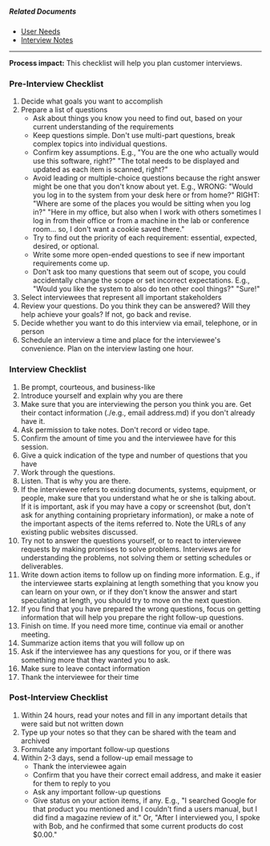 <!-- markdownlint-disable-next-line first-line-h1 -->

##### Related Documents

- [User Needs](./User-Needs.md)
- [Interview Notes](./interview-notes.html.md)

---

**Process impact:** This checklist will help you plan customer
interviews.

### Pre-Interview Checklist

1. Decide what goals you want to accomplish
2. Prepare a list of questions
   - Ask about things you know you need to find out, based on your
     current understanding of the requirements
   - Keep questions simple. Don't use multi-part questions, break
     complex topics into individual questions.
   - Confirm key assumptions. E.g., "You are the one who actually
     would use this software, right?" "The total needs to be
     displayed and updated as each item is scanned, right?"
   - Avoid leading or multiple-choice questions because the right
     answer might be one that you don't know about yet. E.g., WRONG:
     "Would you log in to the system from your desk here or from
     home?" RIGHT: "Where are some of the places you would be sitting
     when you log in?" "Here in my office, but also when I work with
     others sometimes I log in from their office or from a machine in
     the lab or conference room... so, I don't want a cookie saved
     there."
   - Try to find out the priority of each requirement: essential,
     expected, desired, or optional.
   - Write some more open-ended questions to see if new important
     requirements come up.
   - Don't ask too many questions that seem out of scope, you could
     accidentally change the scope or set incorrect expectations.
     E.g., "Would you like the system to also do ten other cool
     things?" "Sure!"
3. Select interviewees that represent all important stakeholders
4. Review your questions. Do you think they can be answered? Will they
   help achieve your goals? If not, go back and revise.
5. Decide whether you want to do this interview via email, telephone,
   or in person
6. Schedule an interview a time and place for the
   interviewee's convenience. Plan on the interview lasting one hour.

### Interview Checklist

1. Be prompt, courteous, and business-like
2. Introduce yourself and explain why you are there
3. Make sure that you are interviewing the person you think you are.
   Get their contact information (./e.g., email address.md) if you don't
   already have it.
4. Ask permission to take notes. Don't record or video tape.
5. Confirm the amount of time you and the interviewee have for
   this session.
6. Give a quick indication of the type and number of questions that you
   have
7. Work through the questions.
8. Listen. That is why you are there.
9. If the interviewee refers to existing documents, systems, equipment,
   or people, make sure that you understand what he or she is
   talking about. If it is important, ask if you may have a copy or
   screenshot (but, don't ask for anything containing proprietary
   information), or make a note of the important aspects of the items
   referred to. Note the URLs of any existing public
   websites discussed.
10. Try not to answer the questions yourself, or to react to interviewee
    requests by making promises to solve problems. Interviews are for
    understanding the problems, not solving them or setting schedules
    or deliverables.
11. Write down action items to follow up on finding more information.
    E.g., if the interviewee starts explaining at length something that
    you know you can learn on your own, or if they don't know the answer
    and start speculating at length, you should try to move on the
    next question.
12. If you find that you have prepared the wrong questions, focus on
    getting information that will help you prepare the right
    follow-up questions.
13. Finish on time. If you need more time, continue via email or
    another meeting.
14. Summarize action items that you will follow up on
15. Ask if the interviewee has any questions for you, or if there was
    something more that they wanted you to ask.
16. Make sure to leave contact information
17. Thank the interviewee for their time

### Post-Interview Checklist

1. Within 24 hours, read your notes and fill in any important details
   that were said but not written down
2. Type up your notes so that they can be shared with the team and
   archived
3. Formulate any important follow-up questions
4. Within 2-3 days, send a follow-up email message to
   - Thank the interviewee again
   - Confirm that you have their correct email address, and make it
     easier for them to reply to you
   - Ask any important follow-up questions
   - Give status on your action items, if any. E.g., "I searched
     Google for that product you mentioned and I couldn't find a
     users manual, but I did find a magazine review of it." Or,
     "After I interviewed you, I spoke with Bob, and he confirmed
     that some current products do cost $0.00."

